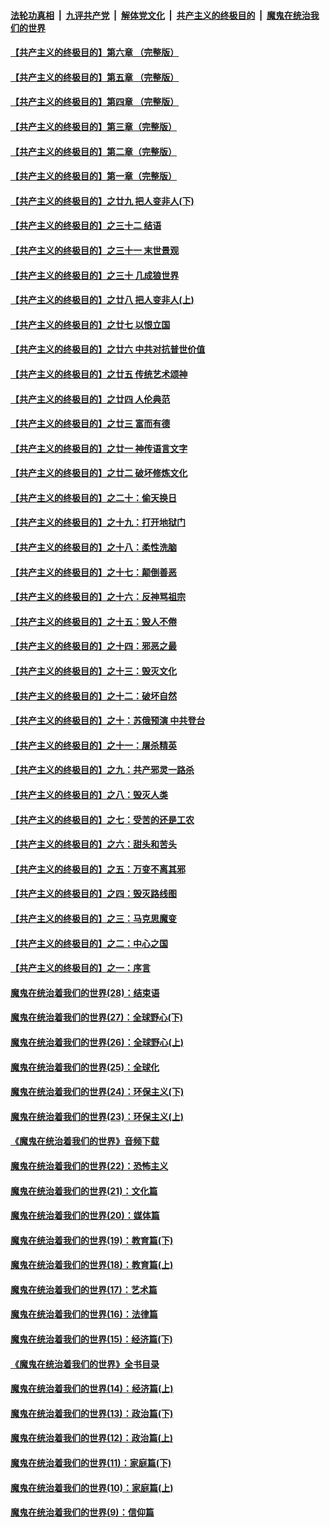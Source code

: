 ####  [法轮功真相](../../../../basic/blob/master/README.md?t=04291201) &nbsp;|&nbsp; [九评共产党](../../../../9ping.md/blob/master/README.md?t=04291201) &nbsp;|&nbsp; [解体党文化](../../../../jtdwh.md/blob/master/README.md?t=04291201)  &nbsp;|&nbsp; [共产主义的终极目的](../../../../gczydzjmd.md/blob/master/README.md?t=04291201) &nbsp;|&nbsp; [魔鬼在统治我们的世界](../../../../mgztzwmdsj.md/blob/master/README.md?t=04291201) 

#### [【共产主义的终极目的】第六章 （完整版）](../pages/nsc422/n11428913.md?t=04291201) 

#### [【共产主义的终极目的】第五章 （完整版）](../pages/nsc422/n11428912.md?t=04291201) 

#### [【共产主义的终极目的】第四章 （完整版）](../pages/nsc422/n11428907.md?t=04291201) 

#### [【共产主义的终极目的】第三章（完整版）](../pages/nsc422/n11428848.md?t=04291201) 

#### [【共产主义的终极目的】第二章（完整版）](../pages/nsc422/n11428831.md?t=04291201) 

#### [【共产主义的终极目的】第一章（完整版）](../pages/nsc422/n11417651.md?t=04291201) 

#### [【共产主义的终极目的】之廿九 把人变非人(下)](../pages/nsc422/n11344140.md?t=04291201) 

#### [【共产主义的终极目的】之三十二 结语](../pages/nsc422/n11360535.md?t=04291201) 

#### [【共产主义的终极目的】之三十一 末世景观](../pages/nsc422/n11351129.md?t=04291201) 

#### [【共产主义的终极目的】之三十 几成狼世界](../pages/nsc422/n11348280.md?t=04291201) 

#### [【共产主义的终极目的】之廿八 把人变非人(上)](../pages/nsc422/n11340492.md?t=04291201) 

#### [【共产主义的终极目的】之廿七 以恨立国](../pages/nsc422/n11336944.md?t=04291201) 

#### [【共产主义的终极目的】之廿六 中共对抗普世价值](../pages/nsc422/n11324785.md?t=04291201) 

#### [【共产主义的终极目的】之廿五 传统艺术颂神](../pages/nsc422/n11296396.md?t=04291201) 

#### [【共产主义的终极目的】之廿四 人伦典范](../pages/nsc422/n11296397.md?t=04291201) 

#### [【共产主义的终极目的】之廿三 富而有德](../pages/nsc422/n11283598.md?t=04291201) 

#### [【共产主义的终极目的】之廿一 神传语言文字](../pages/nsc422/n11263265.md?t=04291201) 

#### [【共产主义的终极目的】之廿二 破坏修炼文化](../pages/nsc422/n11245728.md?t=04291201) 

#### [【共产主义的终极目的】之二十：偷天换日](../pages/nsc422/n11238846.md?t=04291201) 

#### [【共产主义的终极目的】之十九：打开地狱门](../pages/nsc422/n11206376.md?t=04291201) 

#### [【共产主义的终极目的】之十八：柔性洗脑](../pages/nsc422/n11199994.md?t=04291201) 

#### [【共产主义的终极目的】之十七：颠倒善恶](../pages/nsc422/n11179782.md?t=04291201) 

#### [【共产主义的终极目的】之十六：反神骂祖宗](../pages/nsc422/n11166798.md?t=04291201) 

#### [【共产主义的终极目的】之十五：毁人不倦](../pages/nsc422/n11166792.md?t=04291201) 

#### [【共产主义的终极目的】之十四：邪恶之最](../pages/nsc422/n11150249.md?t=04291201) 

#### [【共产主义的终极目的】之十三：毁灭文化](../pages/nsc422/n11135227.md?t=04291201) 

#### [【共产主义的终极目的】之十二：破坏自然](../pages/nsc422/n11135214.md?t=04291201) 

#### [【共产主义的终极目的】之十：苏俄预演 中共登台](../pages/nsc422/n11118424.md?t=04291201) 

#### [【共产主义的终极目的】之十一：屠杀精英](../pages/nsc422/n11118442.md?t=04291201) 

#### [【共产主义的终极目的】之九：共产邪灵一路杀](../pages/nsc422/n11114139.md?t=04291201) 

#### [【共产主义的终极目的】之八：毁灭人类](../pages/nsc422/n11108503.md?t=04291201) 

#### [【共产主义的终极目的】之七：受苦的还是工农](../pages/nsc422/n11101809.md?t=04291201) 

#### [【共产主义的终极目的】之六：甜头和苦头](../pages/nsc422/n11096971.md?t=04291201) 

#### [【共产主义的终极目的】之五：万变不离其邪](../pages/nsc422/n11091285.md?t=04291201) 

#### [【共产主义的终极目的】之四：毁灭路线图](../pages/nsc422/n11086284.md?t=04291201) 

#### [【共产主义的终极目的】之三：马克思魔变](../pages/nsc422/n11061941.md?t=04291201) 

#### [【共产主义的终极目的】之二：中心之国](../pages/nsc422/n11047728.md?t=04291201) 

#### [【共产主义的终极目的】之一：序言](../pages/nsc422/n11086077.md?t=04291201) 

#### [魔鬼在统治着我们的世界(28)：结束语](../pages/nsc422/n10936246.md?t=04291201) 

#### [魔鬼在统治着我们的世界(27)：全球野心(下)](../pages/nsc422/n10928319.md?t=04291201) 

#### [魔鬼在统治着我们的世界(26)：全球野心(上)](../pages/nsc422/n10900318.md?t=04291201) 

#### [魔鬼在统治着我们的世界(25)：全球化](../pages/nsc422/n10788205.md?t=04291201) 

#### [魔鬼在统治着我们的世界(24)：环保主义(下)](../pages/nsc422/n10695307.md?t=04291201) 

#### [魔鬼在统治着我们的世界(23)：环保主义(上)](../pages/nsc422/n10688613.md?t=04291201) 

#### [《魔鬼在统治着我们的世界》音频下载](../pages/nsc422/n10635553.md?t=04291201) 

#### [魔鬼在统治着我们的世界(22)：恐怖主义](../pages/nsc422/n10614727.md?t=04291201) 

#### [魔鬼在统治着我们的世界(21)：文化篇](../pages/nsc422/n10597706.md?t=04291201) 

#### [魔鬼在统治着我们的世界(20)：媒体篇](../pages/nsc422/n10586579.md?t=04291201) 

#### [魔鬼在统治着我们的世界(19)：教育篇(下)](../pages/nsc422/n10564808.md?t=04291201) 

#### [魔鬼在统治着我们的世界(18)：教育篇(上)](../pages/nsc422/n10526970.md?t=04291201) 

#### [魔鬼在统治着我们的世界(17)：艺术篇](../pages/nsc422/n10499093.md?t=04291201) 

#### [魔鬼在统治着我们的世界(16)：法律篇](../pages/nsc422/n10485969.md?t=04291201) 

#### [魔鬼在统治着我们的世界(15)：经济篇(下)](../pages/nsc422/n10469975.md?t=04291201) 

#### [《魔鬼在统治着我们的世界》全书目录](../pages/nsc422/n10464261.md?t=04291201) 

#### [魔鬼在统治着我们的世界(14)：经济篇(上)](../pages/nsc422/n10457370.md?t=04291201) 

#### [魔鬼在统治着我们的世界(13)：政治篇(下)](../pages/nsc422/n10448270.md?t=04291201) 

#### [魔鬼在统治着我们的世界(12)：政治篇(上)](../pages/nsc422/n10444576.md?t=04291201) 

#### [魔鬼在统治着我们的世界(11)：家庭篇(下)](../pages/nsc422/n10440961.md?t=04291201) 

#### [魔鬼在统治着我们的世界(10)：家庭篇(上)](../pages/nsc422/n10435448.md?t=04291201) 

#### [魔鬼在统治着我们的世界(9)：信仰篇](../pages/nsc422/n10432159.md?t=04291201) 

